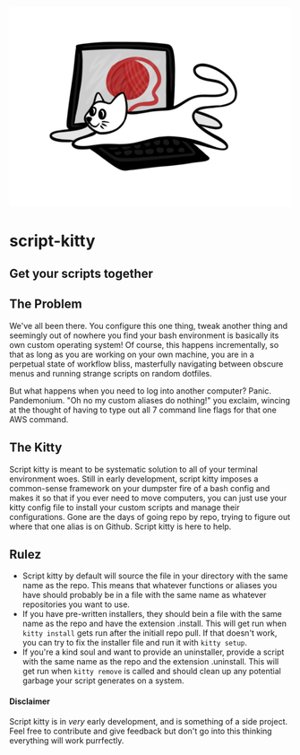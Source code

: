 <p align="center"> 
<img src="kitty.png">
</p>

# script-kitty
## Get your scripts together

## The Problem ##

We've all been there. You configure this one thing, tweak another thing and seemingly out of nowhere you find your bash environment is basically its own custom operating system! Of course, this happens incrementally, so that as long as you are working on your own machine, you are in a perpetual state of workflow bliss, masterfully navigating between obscure menus and running strange scripts on random dotfiles. 

But what happens when you need to log into another computer? Panic. Pandemonium. "Oh no my custom aliases do nothing!" you exclaim, wincing at the thought of having to type out all 7 command line flags for that one AWS command. 

## The Kitty ##

Script kitty is meant to be systematic solution to all of your terminal environment woes. Still in early development, script kitty imposes a common-sense framework on your dumpster fire of a bash config and makes it so that if you ever need to move computers, you can just use your kitty config file to install your custom scripts and manage their configurations. Gone are the days of going repo by repo, trying to figure out where that one alias is on Github. Script kitty is here to help.

## Rulez ##

  * Script kitty by default will source the file in your directory with the same name as the repo. This means that whatever functions or aliases you have should probably be in a file with the same name as whatever repositories you want to use. 
  * If you have pre-written installers, they should bein a file with the same name as the repo and have the extension .install. This will get run when `kitty install` gets run after the initiall repo pull. If that doesn't work, you can try to fix the installer file and run it with `kitty setup`. 
  * If you're a kind soul and want to provide an uninstaller, provide a script with the same name as the repo and the extension .uninstall. This will get run when `kitty remove` is called and should clean up any potential garbage your script generates on a system.


#### Disclaimer ####

Script kitty is in *very* early development, and is something of a side project. Feel free to contribute and give feedback but don't go into this thinking everything will work purrfectly.
